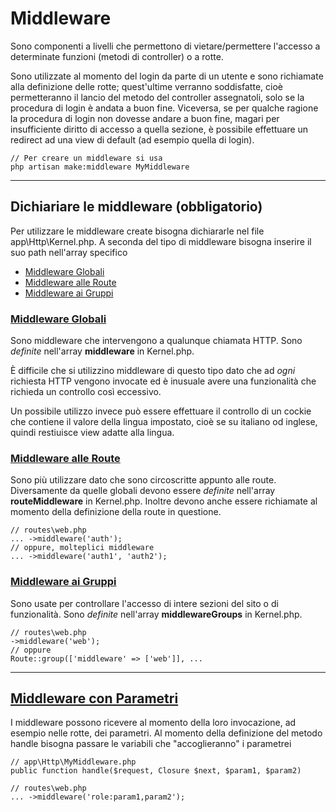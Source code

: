 # Middleware
Sono componenti a livelli che permettono di vietare/permettere l'accesso a 
determinate funzioni (metodi di controller) o a rotte.

Sono utilizzate al momento del login da parte di un utente e sono richiamate alla definizione delle rotte; quest'ultime verranno soddisfatte, cioè permetteranno il lancio del metodo del controller assegnatoli, solo se la procedura di login è andata a buon fine. Viceversa, se per qualche ragione la procedura di login non dovesse andare a buon fine, magari per insufficiente diritto di accesso a quella sezione, è possibile effettuare un redirect ad una view di default (ad esempio quella di login).

    // Per creare un middleware si usa
    php artisan make:middleware MyMiddleware

---
## Dichiariare le middleware (**obbligatorio**)
Per utilizzare le middleware create bisogna dichiararle nel file app\Http\Kernel.php.
A seconda del tipo di middleware bisogna inserire il suo path nell'array specifico

- [Middleware Globali](#Middleware-Globali)
- [Middleware alle Route](#Middleware-alle-Route)
- [Middleware ai Gruppi](#Middleware-ai-Gruppi)

### [Middleware Globali](https://laravel.com/docs/5.7/middleware#global-middleware)
Sono middleware che intervengono a qualunque chiamata HTTP. Sono _definite_ nell'array **middleware** in Kernel.php.

È difficile che si utilizzino middleware di questo tipo dato che ad *ogni* richiesta HTTP vengono invocate ed è inusuale avere una funzionalità che richieda un controllo così eccessivo.

Un possibile utilizzo invece può essere effettuare il controllo di un cockie che contiene il valore della lingua impostato, cioè se su italiano od inglese, quindi restiuisce view adatte alla lingua.


### [Middleware alle Route](https://laravel.com/docs/5.7/middleware#assigning-middleware-to-routes)
Sono più utilizzare dato che sono circoscritte appunto alle route. Diversamente da quelle globali devono essere *definite* nell'array **routeMiddleware**  in Kernel.php. Inoltre devono anche essere richiamate al momento della definizione della route in questione.

    // routes\web.php
    ... ->middleware('auth');
    // oppure, molteplici middleware
    ... ->middleware('auth1', 'auth2');


### [Middleware ai Gruppi](https://laravel.com/docs/5.7/middleware#middleware-groups)
Sono usate per controllare l'accesso di intere sezioni del sito o di funzionalità. Sono _definite_ nell'array **middlewareGroups** in Kernel.php.

    // routes\web.php
    ->middleware('web');
    // oppure
    Route::group(['middleware' => ['web']], ...


---
## [Middleware con Parametri](https://laravel.com/docs/5.7/middleware#middleware-parameters)
I middleware possono ricevere al momento della loro invocazione, ad esempio nelle rotte,  dei parametri. Al momento della definizione del metodo handle bisogna passare le variabili che "accoglieranno" i parametrei

    // app\Http\MyMiddleware.php
    public function handle($request, Closure $next, $param1, $param2)

    // routes\web.php
    ... ->middleware('role:param1,param2');
